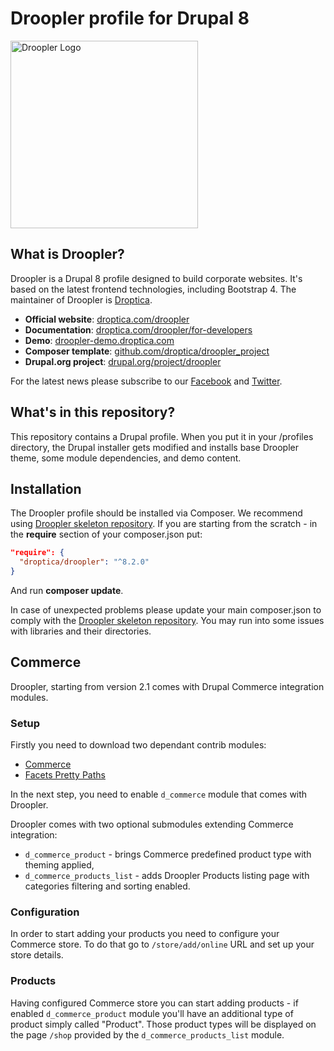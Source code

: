 # Droopler profile for Drupal 8 #
<img src="https://droopler-demo.droptica.com/themes/custom/droopler_subtheme/logo.svg" width=300 alt="Droopler Logo" />

## What is Droopler? ##
Droopler is a Drupal 8 profile designed to build corporate websites. It's based on the latest frontend technologies, including Bootstrap 4. The maintainer of Droopler is [Droptica](https://www.droptica.com).

* **Official website**: [droptica.com/droopler](https://www.droptica.com/droopler)
* **Documentation**: [droptica.com/droopler/for-developers](https://www.droptica.com/droopler/for-developers/)
* **Demo**: [droopler-demo.droptica.com](https://droopler-demo.droptica.com)
* **Composer template**: [github.com/droptica/droopler_project](https://github.com/droptica/droopler_project)
* **Drupal.org project**: [drupal.org/project/droopler](https://www.drupal.org/project/droopler)

For the latest news please subscribe to our [Facebook](https://www.facebook.com/Droopler/) and [Twitter](https://twitter.com/DrooplerCMS).

## What's in this repository? ##
This repository contains a Drupal profile. When you put it in your /profiles directory, the Drupal installer gets modified and installs base Droopler theme, some module dependencies, and demo content.

## Installation ##
The Droopler profile should be installed via Composer. We recommend using [Droopler skeleton repository](https://github.com/droptica/droopler_project). If you are starting from the scratch - in the **require** section of your composer.json put:

```json
"require": {
  "droptica/droopler": "^8.2.0"
}
```

And run **composer update**.

In case of unexpected problems please update your main composer.json to comply with the [Droopler skeleton repository](https://github.com/droptica/droopler_project). You may run into some issues with libraries and their directories.

## Commerce ##
Droopler, starting from version 2.1 comes with Drupal Commerce integration modules.

### Setup ###
Firstly you need to download two dependant contrib modules:

 * [Commerce](https://www.drupal.org/project/commerce)
 * [Facets Pretty Paths](https://www.drupal.org/project/facets_pretty_paths)

In the next step, you need to enable `d_commerce` module that comes with Droopler.

Droopler comes with two optional submodules extending Commerce integration:
* `d_commerce_product` - brings Commerce predefined product type with theming applied,
* `d_commerce_products_list` - adds Droopler Products listing page with categories filtering and sorting enabled.

### Configuration
In order to start adding your products you need to configure your Commerce store.
To do that go to `/store/add/online` URL and set up your store details.

### Products
Having configured Commerce store you can start adding products - if enabled `d_commerce_product` module
you'll have an additional type of product simply called "Product". Those product types will be displayed on the page `/shop`
provided by the `d_commerce_products_list` module.
